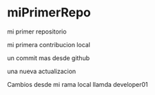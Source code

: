 # miPrimerRepo
mi primer repositorio

mi primera contribucion local

un commit mas desde github

una nueva actualizacion

Cambios desde mi rama local llamda developer01